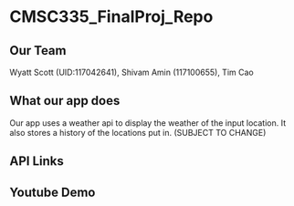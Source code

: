 # CMSC335_FinalProj_Repo

## Our Team
Wyatt Scott (UID:117042641), Shivam Amin (117100655), Tim Cao

## What our app does
Our app uses a weather api to display the weather of the input location. It also stores a history of the locations put in. (SUBJECT TO CHANGE)

## API Links

## Youtube Demo

